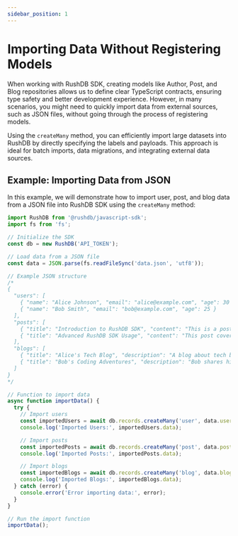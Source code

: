```yaml
---
sidebar_position: 1
---
```


# Importing Data Without Registering Models

When working with RushDB SDK, creating models like Author, Post, and Blog repositories allows us to define clear TypeScript contracts, ensuring type safety and better development experience. However, in many scenarios, you might need to quickly import data from external sources, such as JSON files, without going through the process of registering models.

Using the `createMany` method, you can efficiently import large datasets into RushDB by directly specifying the labels and payloads. This approach is ideal for batch imports, data migrations, and integrating external data sources.

## Example: Importing Data from JSON
In this example, we will demonstrate how to import user, post, and blog data from a JSON file into RushDB SDK using the `createMany` method:

```typescript
import RushDB from '@rushdb/javascript-sdk';
import fs from 'fs';

// Initialize the SDK
const db = new RushDB('API_TOKEN');

// Load data from a JSON file
const data = JSON.parse(fs.readFileSync('data.json', 'utf8'));

// Example JSON structure
/*
{
  "users": [
    { "name": "Alice Johnson", "email": "alice@example.com", "age": 30 },
    { "name": "Bob Smith", "email": "bob@example.com", "age": 25 }
  ],
  "posts": [
    { "title": "Introduction to RushDB SDK", "content": "This is a post about RushDB SDK...", "authorEmail": "alice@example.com" },
    { "title": "Advanced RushDB SDK Usage", "content": "This post covers advanced usage of RushDB SDK...", "authorEmail": "bob@example.com" }
  ],
  "blogs": [
    { "title": "Alice's Tech Blog", "description": "A blog about tech by Alice.", "ownerEmail": "alice@example.com" },
    { "title": "Bob's Coding Adventures", "description": "Bob shares his coding journey.", "ownerEmail": "bob@example.com" }
  ]
}
*/

// Function to import data
async function importData() {
  try {
    // Import users
    const importedUsers = await db.records.createMany('user', data.users);
    console.log('Imported Users:', importedUsers.data);

    // Import posts
    const importedPosts = await db.records.createMany('post', data.posts);
    console.log('Imported Posts:', importedPosts.data);

    // Import blogs
    const importedBlogs = await db.records.createMany('blog', data.blogs);
    console.log('Imported Blogs:', importedBlogs.data);
  } catch (error) {
    console.error('Error importing data:', error);
  }
}

// Run the import function
importData();
```
